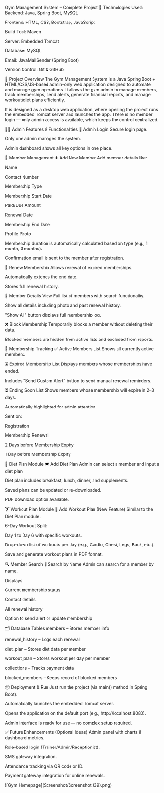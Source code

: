 Gym Management System – Complete Project
🔧 Technologies Used:
Backend: Java, Spring Boot, MySQL

Frontend: HTML, CSS, Bootstrap, JavaScript

Build Tool: Maven

Server: Embedded Tomcat

Database: MySQL

Email: JavaMailSender (Spring Boot)

Version Control: Git & GitHub

📌 Project Overview
The Gym Management System is a Java Spring Boot + HTML/CSS/JS-based admin-only web application designed to automate and manage gym operations. It allows the gym admin to manage members, track memberships, send alerts, generate financial reports, and manage workout/diet plans efficiently.

It is designed as a desktop web application, where opening the project runs the embedded Tomcat server and launches the app. There is no member login — only admin access is available, which keeps the control centralized.

👨‍💼 Admin Features & Functionalities
🔐 Admin Login
Secure login page.

Only one admin manages the system.

Admin dashboard shows all key options in one place.

👤 Member Management
➕ Add New Member
Add member details like:

Name

Contact Number

Membership Type

Membership Start Date

Paid/Due Amount

Renewal Date

Membership End Date

Profile Photo

Membership duration is automatically calculated based on type (e.g., 1 month, 3 months).

Confirmation email is sent to the member after registration.

🔁 Renew Membership
Allows renewal of expired memberships.

Automatically extends the end date.

Stores full renewal history.


🧾 Member Details View
Full list of members with search functionality.

Show all details including photo and past renewal history.

"Show All" button displays full membership log.

❌ Block Membership
Temporarily blocks a member without deleting their data.

Blocked members are hidden from active lists and excluded from reports.

📅 Membership Tracking
✅ Active Members List
Shows all currently active members.

⌛ Expired Membership List
Displays members whose memberships have ended.

Includes “Send Custom Alert” button to send manual renewal reminders.

⏳ Ending Soon List
Shows members whose membership will expire in 2–3 days.

Automatically highlighted for admin attention.


Sent on:

Registration

Membership Renewal

2 Days before Membership Expiry

1 Day before Membership Expiry

🥗 Diet Plan Module
🍽️ Add Diet Plan
Admin can select a member and input a diet plan.

Diet plan includes breakfast, lunch, dinner, and supplements.

Saved plans can be updated or re-downloaded.

PDF download option available.

🏋️ Workout Plan Module
💪 Add Workout Plan (New Feature)
Similar to the Diet Plan module.

6-Day Workout Split:

Day 1 to Day 6 with specific workouts.

Drop-down list of workouts per day (e.g., Cardio, Chest, Legs, Back, etc.).

Save and generate workout plans in PDF format.

🔍 Member Search
🔎 Search by Name
Admin can search for a member by name.

Displays:

Current membership status

Contact details

All renewal history

Option to send alert or update membership

🗂️ Database Tables
members – Stores member info

renewal_history – Logs each renewal

diet_plan – Stores diet data per member

workout_plan – Stores workout per day per member

collections – Tracks payment data

blocked_members – Keeps record of blocked members

📦 Deployment & Run
Just run the project (via main() method in Spring Boot).

Automatically launches the embedded Tomcat server.

Opens the application on the default port (e.g., http://localhost:8080).

Admin interface is ready for use — no complex setup required.

✅ Future Enhancements (Optional Ideas)
Admin panel with charts & dashboard metrics.

Role-based login (Trainer/Admin/Receptionist).

SMS gateway integration.

Attendance tracking via QR code or ID.

Payment gateway integration for online renewals.

![Gym Homepage](Screenshot/Screenshot (39).png)


